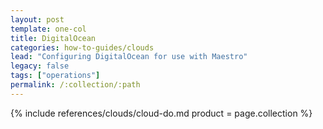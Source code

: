 ```yaml
---
layout: post
template: one-col
title: DigitalOcean
categories: how-to-guides/clouds
lead: "Configuring DigitalOcean for use with Maestro"
legacy: false
tags: ["operations"]
permalink: /:collection/:path
---
```



{% include references/clouds/cloud-do.md  product = page.collection %}
